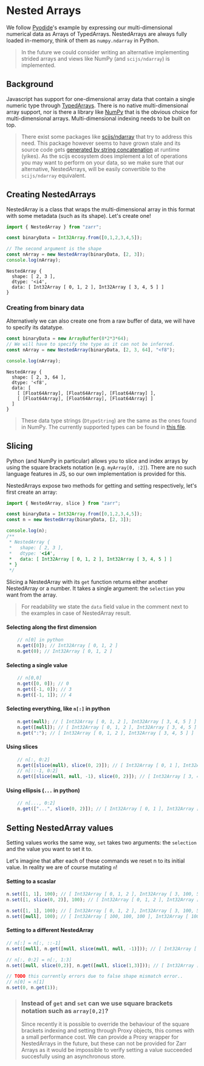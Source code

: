 # Nested Arrays

We follow [Pyodide](https://hacks.mozilla.org/2019/04/pyodide-bringing-the-scientific-python-stack-to-the-browser/)'s example by expressing our multi-dimensional numerical data as Arrays of TypedArrays. NestedArrays are always fully loaded in-memory, think of them as `numpy.ndarray` in Python. 
> In the future we could consider writing an alternative implementing strided arrays and views like NumPy (and `scijs/ndarray`) is implemented.

## Background
Javascript has support for one-dimensional array data that contain a single numeric type through [TypedArrays](https://developer.mozilla.org/en-US/docs/Web/JavaScript/Reference/Global_Objects/TypedArray). There is no native multi-dimensional array support, nor is there a library like [NumPy](https://numpy.org/) that is the obvious choice for multi-dimensional arrays. Multi-dimensional indexing needs to be built on top.

> There exist some packages like [scijs/ndarray](https://github.com/scijs/ndarray) that try to address this need. This package however seems to have grown stale and its source code gets [generated by string concatenation](https://github.com/scijs/ndarray/blob/master/ndarray.js) at runtime (yikes).
As the scijs ecosystem does implement a lot of operations you may want to perform on your data, so we make sure that our alternative, NestedArrays, will be easily convertible to the `scijs/ndarray` equivalent.


## Creating NestedArrays

NestedArray is a class that wraps the multi-dimensional array in this format with some metadata (such as its shape). Let's create one!

```javascript
import { NestedArray } from "zarr";

const binaryData = Int32Array.from([0,1,2,3,4,5]);

// The second argument is the shape
const nArray = new NestedArray(binaryData, [2, 3]);
console.log(nArray);
```
```output
NestedArray {
  shape: [ 2, 3 ],
  dtype: '<i4',
  data: [ Int32Array [ 0, 1, 2 ], Int32Array [ 3, 4, 5 ] ]
}
```

### Creating from binary data

Alternatively we can also create one from a raw buffer of data, we will have to specify its datatype.

```javascript
const binaryData = new ArrayBuffer(8*2*3*64);
// We will have to specify the type as it can not be inferred.
const nArray = new NestedArray(binaryData, [2, 3, 64], "<f8");

console.log(nArray);
```
```output
NestedArray {
  shape: [ 2, 3, 64 ],
  dtype: '<f8',
  data: [
    [ [Float64Array], [Float64Array], [Float64Array] ],
    [ [Float64Array], [Float64Array], [Float64Array] ]
  ]
}
```
> These data type strings (`DtypeString`) are the same as the ones found in NumPy. The currently supported types can be found in [this file](https://github.com/gzuidhof/zarr.js/blob/master/src/types.ts).

## Slicing
Python (and NumPy in particular) allows you to slice and index arrays by using the square brackets notation (e.g. `myArray[0, :2]`). There are no such language features in JS, so our own implementation is provided for this.

NestedArrays expose two methods for getting and setting respectively, let's first create an array:
```javascript
import { NestedArray, slice } from "zarr";

const binaryData = Int32Array.from([0,1,2,3,4,5]);
const n = new NestedArray(binaryData, [2, 3]);

console.log(n);
/**
 * NestedArray {
 *   shape: [ 2, 3 ],
 *   dtype: '<i4',
 *   data: [ Int32Array [ 0, 1, 2 ], Int32Array [ 3, 4, 5 ] ]
 * }
 */
```

Slicing a NestedArray with its `get` function returns either another NestedArray or a number. It takes a single argument: the `selection` you want from the array. 

> For readability we state the `data` field value in the comment next to the examples in case of NestedArray result.

#### Selecting along the first dimension

```javascript
    // n[0] in python
    n.get([0]); // Int32Array [ 0, 1, 2 ]
    n.get(0); // Int32Array [ 0, 1, 2 ]
```


#### Selecting a single value
```javascript
    // n[0,0]
    n.get([0, 0]); // 0
    n.get([-1, 0]); // 3
    n.get([-1, 1]); // 4
```

#### Selecting everything, like `n[:]` in python
```javascript
    n.get(null); // [ Int32Array [ 0, 1, 2 ], Int32Array [ 3, 4, 5 ] ]
    n.get([null]); // [ Int32Array [ 0, 1, 2 ], Int32Array [ 3, 4, 5 ] ]
    n.get(":"); // [ Int32Array [ 0, 1, 2 ], Int32Array [ 3, 4, 5 ] ]
```

#### Using slices
```javascript
    // n[:, 0:2]
    n.get([slice(null), slice(0, 2)]); // [ Int32Array [ 0, 1 ], Int32Array [ 3, 4 ] ]
    // n[::-1, 0:2]
    n.get([slice(null, null, -1), slice(0, 2)]); // [ Int32Array [ 3, 4 ], Int32Array [ 0, 1 ] ]
```

#### Using ellipsis (`...` in python)
```javascript
    // n[..., 0:2]
    n.get(["...", slice(0, 2)]); // [ Int32Array [ 0, 1 ], Int32Array [ 3, 4 ] ]
```

## Setting NestedArray values

Setting values works the same way, `set` takes two arguments: the `selection` and the value you want to set it to.

Let's imagine that after each of these commands we reset n to its initial value. In reality we are of course mutating `n`!

#### Setting to a scaslar

```javascript
n.set([1, 1], 100); // [ Int32Array [ 0, 1, 2 ], Int32Array [ 3, 100, 5 ] ]
n.set([1, slice(0, 2)], 100); // [ Int32Array [ 0, 1, 2 ], Int32Array [ 100, 100, 5 ] ]

n.set([1, 1], 100); // [ Int32Array [ 0, 1, 2 ], Int32Array [ 3, 100, 5 ] ]
n.set([null], 100); // [ Int32Array [ 100, 100, 100 ], Int32Array [ 100, 100, 100 ] ]
```

#### Setting to a different NestedArray

```javascript
// n[:] = n[:, ::-1]
n.set([null], n.get([null, slice(null, null, -1)])); // [ Int32Array [ 2, 1, 0 ], Int32Array [ 5, 4, 3 ] ]

// n[:, 0:2] = n[:, 1:3]
n.set([null, slice(0,2)], n.get([null, slice(1,3)])); // [ Int32Array [ 1, 2, 2 ], Int32Array [ 4, 5, 5 ] ]

// TODO this currently errors due to false shape mismatch error..
// n[0] = n[1]
n.set(0, n.get(1));
```

> ### Instead of `get` and `set` can we use square brackets notation such as  `array[0,2]`? 
> Since recently it is possible to override the behaviour of the square brackets indexing and setting through Proxy objects, this comes with a small performance cost. We can provide a Proxy wrapper for NestedArrays in the future, but these can not be provided for Zarr Arrays as it would be impossible to verify setting a value succeeded succesfully using an asynchronous store. 
